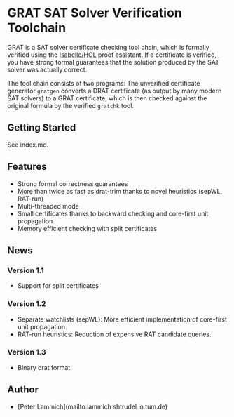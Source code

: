 # GRAT SAT Solver Verification Toolchain #

GRAT is a SAT solver certificate checking tool chain, which is formally verified using the
[Isabelle/HOL](https:/isabelle.in.tum.de) proof assistant. If a certificate is verified, you have
strong formal guarantees that the solution produced by the SAT solver was actually correct.

The tool chain consists of two programs: The unverified certificate generator <code>gratgen</code>
converts a DRAT certificate (as output by many modern SAT solvers) to a GRAT certificate, which is
then checked against the original formula by the verified <code>gratchk</code> tool.


## Getting Started ##

See index.md.


## Features ##

* Strong formal correctness guarantees
* More than twice as fast as drat-trim thanks to novel heuristics (sepWL, RAT-run)
* Multi-threaded mode
* Small certificates thanks to backward checking and core-first unit propagation
* Memory efficient checking with split certificates


## News ##
### Version 1.1 ###
  * Support for split certificates

### Version 1.2 ###
  * Separate watchlists (sepWL): More efficient implementation of core-first unit propagation.
  * RAT-run heuristics: Reduction of expensive RAT candidate queries.

### Version 1.3 ###
  * Binary drat format

## Author ##

* [Peter Lammich](mailto:lammich shtrudel in.tum.de)
